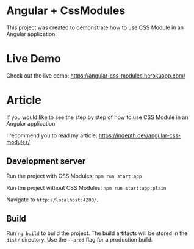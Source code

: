 # Angular + CssModules

This project was created to demonstrate how to use CSS Module in an Angular application.

# Live Demo

Check out the live demo: https://angular-css-modules.herokuapp.com/

# Article

If you would like to see the step by step of how to use CSS Module in an Angular application

I recommend you to read my article: https://indepth.dev/angular-css-modules/

## Development server

Run the project with CSS Modules:
`npm run start:app`

Run the project without CSS Modules:
`npm run start:app:plain`

Navigate to `http://localhost:4200/`.

## Build

Run `ng build` to build the project. The build artifacts will be stored in the `dist/` directory. Use the `--prod` flag for a production build.
